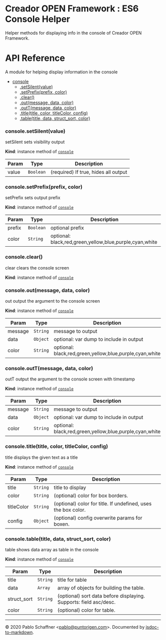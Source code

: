 # Creador OPEN Framework : ES6 Console Helper
Helper methods for displaying info in the console of Creador OPEN Framework.

# API Reference
A module for helping display information in the console


* [console](#module_console)
    * [.setSilent(value)](#module_console+setSilent)
    * [.setPrefix(prefix, color)](#module_console+setPrefix)
    * [.clear()](#module_console+clear)
    * [.out(message, data, color)](#module_console+out)
    * [.outT(message, data, color)](#module_console+outT)
    * [.title(title, color, titleColor, config)](#module_console+title)
    * [.table(title, data, struct_sort, color)](#module_console+table)

<a name="module_console+setSilent"></a>

### console.setSilent(value)
setSilent 	sets visibility output

**Kind**: instance method of [<code>console</code>](#module_console)  

| Param | Type | Description |
| --- | --- | --- |
| value | <code>Boolean</code> | (required) If true, hides all output |

<a name="module_console+setPrefix"></a>

### console.setPrefix(prefix, color)
setPrefix 	sets output prefix

**Kind**: instance method of [<code>console</code>](#module_console)  

| Param | Type | Description |
| --- | --- | --- |
| prefix | <code>Boolean</code> | optional prefix |
| color | <code>String</code> | optional: black,red,green,yellow,blue,purple,cyan,white |

<a name="module_console+clear"></a>

### console.clear()
clear 		clears the console screen

**Kind**: instance method of [<code>console</code>](#module_console)  
<a name="module_console+out"></a>

### console.out(message, data, color)
out 			output the argument to the console screen

**Kind**: instance method of [<code>console</code>](#module_console)  

| Param | Type | Description |
| --- | --- | --- |
| message | <code>String</code> | message to output |
| data | <code>Object</code> | optional: var dump to include in output |
| color | <code>String</code> | optional: black,red,green,yellow,blue,purple,cyan,white |

<a name="module_console+outT"></a>

### console.outT(message, data, color)
outT 			output the argument to the console screen with timestamp

**Kind**: instance method of [<code>console</code>](#module_console)  

| Param | Type | Description |
| --- | --- | --- |
| message | <code>String</code> | message to output |
| data | <code>Object</code> | optional: var dump to include in output |
| color | <code>String</code> | optional: black,red,green,yellow,blue,purple,cyan,white |

<a name="module_console+title"></a>

### console.title(title, color, titleColor, config)
title 		displays the given text as a title

**Kind**: instance method of [<code>console</code>](#module_console)  

| Param | Type | Description |
| --- | --- | --- |
| title | <code>String</code> | title to display |
| color | <code>String</code> | (optional) color for box borders. |
| titleColor | <code>String</code> | (optional) color for title. If undefined, uses the box color. |
| config | <code>Object</code> | (optional) config overwrite params for boxen. |

<a name="module_console+table"></a>

### console.table(title, data, struct_sort, color)
table 		shows data array as table in the console

**Kind**: instance method of [<code>console</code>](#module_console)  

| Param | Type | Description |
| --- | --- | --- |
| title | <code>String</code> | title for table |
| data | <code>Array</code> | array of objects for building the table. |
| struct_sort | <code>String</code> | (optional) sort data before displaying. Supports: field asc/desc. |
| color | <code>String</code> | (optional) color for table. |


* * *

&copy; 2020 Pablo Schaffner &lt;pablo@puntorigen.com&gt;.
Documented by [jsdoc-to-markdown](https://github.com/jsdoc2md/jsdoc-to-markdown).